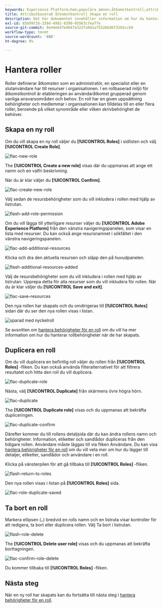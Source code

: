 ```yaml
---
keywords: Experience Platform;hem;populära ämnen;åtkomstkontroll;attributbaserad åtkomstkontroll;ABAC
title: Attributbaserad åtkomstkontroll Skapa en roll
description: Det här dokumentet innehåller information om hur du hanterar roller via gränssnittet Behörigheter i Adobe Experience Cloud
exl-id: 85699716-339d-4992-8390-95563c7ea7fe
source-git-commit: 9e44e647e4647a323fa9d1af55266d6f32b5ccb9
workflow-type: tm+mt
source-wordcount: '486'
ht-degree: 0%

---
```


# Hantera roller

Roller definierar åtkomsten som en administratör, en specialist eller en slutanvändare har till resurser i organisationen. I en rollbaserad miljö för åtkomstkontroll är etableringen av användaråtkomst grupperad genom vanliga ansvarsområden och behov. En roll har en given uppsättning behörigheter och medlemmar i organisationen kan tilldelas till en eller flera roller, beroende på vilket synområde eller vilken skrivbehörighet de behöver.

## Skapa en ny roll

Om du vill skapa en ny roll väljer du **[!UICONTROL Roles]** i sidlisten och välj **[!UICONTROL Create Role]**.

![flac-new-role](../../images/flac-ui/flac-new-role.png)

The **[!UICONTROL Create a new role]** visas där du uppmanas att ange ett namn och en valfri beskrivning.

När du är klar väljer du **[!UICONTROL Confirm]**.

![flac-create-new-role](../../images/flac-ui/flac-create-new-role.png)

Välj sedan de resursbehörigheter som du vill inkludera i rollen med hjälp av listrutan.

![flash-add-role-permission](../../images/flac-ui/flac-add-role-permission.png)

Om du vill lägga till ytterligare resurser väljer du **[!UICONTROL Adobe Experience Platform]** från den vänstra navigeringspanelen, som visar en lista med resurser. Du kan också ange resursnamnet i sökfältet i den vänstra navigeringspanelen.

![flac-add-additional-resources](../../images/flac-ui/flac-add-additional-resources.png)

Klicka och dra den aktuella resursen och släpp den på huvudpanelen.

![flash-additional-resources-added](../../images/flac-ui/flac-additional-resources-added.png)

Välj de resursbehörigheter som du vill inkludera i rollen med hjälp av listrutan. Upprepa detta för alla resurser som du vill inkludera för rollen. När du är klar väljer du **[!UICONTROL Save and exit]**.

![flac-save-resources](../../images/flac-ui/flac-save-resources.png)

Den nya rollen har skapats och du omdirigeras till **[!UICONTROL Roles]** sidan där du ser den nya rollen visas i listan.

![sparad med nyckelroll](../../images/flac-ui/flac-role-saved.png)

Se avsnitten om [hantera behörigheter för en roll](#manage-permissions-for-a-role) om du vill ha mer information om hur du hanterar rollbehörigheter när de har skapats.

## Duplicera en roll

Om du vill duplicera en befintlig roll väljer du rollen från **[!UICONTROL Roles]** -fliken. Du kan också använda filteralternativet för att filtrera resultatet och hitta den roll du vill duplicera.

![flac-duplicate-role](../../images/flac-ui/flac-duplicate-role.png)

Nästa, välj **[!UICONTROL Duplicate]** från skärmens övre högra hörn.

![flac-duplicate](../../images/flac-ui/flac-duplicate.png)

The **[!UICONTROL Duplicate role]** visas och du uppmanas att bekräfta dupliceringen.

![flac-duplicate-confirm](../../images/flac-ui/flac-duplicate-confirm.png)

Därefter kommer du till rollens detaljsida där du kan ändra rollens namn och behörigheter. Information, etiketter och sandlådor dupliceras från den tidigare rollen. Användare måste läggas till via fliken Användare. Du kan visa [hantera behörigheter för en roll](permissions.md) om du vill veta mer om hur du lägger till detaljer, etiketter, sandlådor och användare i en roll.

Klicka på vänsterpilen för att gå tillbaka till **[!UICONTROL Roles]** -fliken.

![flash-return-to-roles](../../images/flac-ui/flac-return-to-roles.png)

Den nya rollen visas i listan på **[!UICONTROL Roles]** sida.

![flac-role-duplicate-saved](../../images/flac-ui/flac-role-duplicate-saved.png)

## Ta bort en roll

Markera ellipsen (`…`) bredvid en rolls namn och en listruta visar kontroller för att redigera, ta bort eller duplicera rollen. Välj Ta bort i listrutan.

![flash-role-delete](../../images/flac-ui/flac-role-delete.png)

The **[!UICONTROL Delete user role]** visas och du uppmanas att bekräfta borttagningen.

![flac-confirm-role-delete](../../images/flac-ui/flac-confirm-role-delete.png)

Du kommer tillbaka till **[!UICONTROL Roles]** -fliken.

## Nästa steg

När en ny roll har skapats kan du fortsätta till nästa steg i [hantera behörigheter för en roll](permissions.md).
